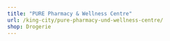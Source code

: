 ```yaml
---
title: "PURE Pharmacy & Wellness Centre"
url: /king-city/pure-pharmacy-und-wellness-centre/
shop: Drogerie
---
```

